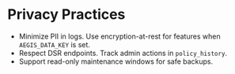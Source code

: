 # Privacy Practices

- Minimize PII in logs. Use encryption-at-rest for features when `AEGIS_DATA_KEY` is set.
- Respect DSR endpoints. Track admin actions in `policy_history`.
- Support read-only maintenance windows for safe backups.
